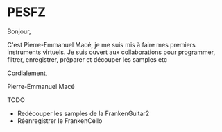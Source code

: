 # PESFZ
Bonjour,

C'est Pierre-Emmanuel Macé, je me suis mis à faire mes premiers instruments virtuels.
Je suis ouvert aux collaborations pour programmer, filtrer, enregistrer, préparer et découper les samples etc

Cordialement,

Pierre-Emmanuel Macé



TODO
- Redécouper les samples de la FrankenGuitar2
- Réenregistrer le FrankenCello
